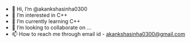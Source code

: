 - 👋 Hi, I’m @akankshasinha0300
- 👀 I’m interested in C++
- 🌱 I’m currently learning C++
- 💞️ I’m looking to collaborate on ...
- 📫 How to reach me through email id - akankshasinha0300@gmail.com

<!---
akankshasinha0300/akankshasinha0300 is a ✨ special ✨ repository because its `README.md` (this file) appears on your GitHub profile.
You can click the Preview link to take a look at your changes.
--->
